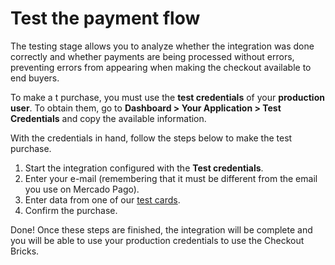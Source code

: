 # Test the payment flow

The testing stage allows you to analyze whether the integration was done correctly and whether payments are being processed without errors, preventing errors from appearing when making the checkout available to end buyers.

To make a t purchase, you must use the **test credentials** of your **production user**. To obtain them, go to **Dashboard > Your Application > Test Credentials** and copy the available information.

With the credentials in hand, follow the steps below to make the test purchase.

1. Start the integration configured with the **Test credentials**.
2. Enter your e-mail (remembering that it must be different from the email you use on Mercado Pago).
4. Enter data from one of our [test cards](/developers/en/guides/additional-content/testing/test-cards).
3. Confirm the purchase.

Done! Once these steps are finished, the integration will be complete and you will be able to use your production credentials to use the Checkout Bricks.